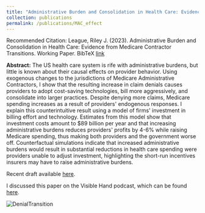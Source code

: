```yaml
---
title: "Administrative Burden and Consolidation in Health Care: Evidence from Medicare Contractor Transitions"
collection: publications
permalink: /publications/MAC_effect
---
```


Recommended Citation: League, Riley J. (2023). Administrative Burden and Consolidation in Health Care: Evidence from Medicare Contractor Transitions. Working Paper.
BibTeX [link](https://rileyleague.github.io/bibfiles/league2023administrative.bib)

**Abstract:** The US health care system is rife with administrative burdens, but little is known about their causal effects on provider behavior. Using exogenous changes to the jurisdictions of Medicare Administrative Contractors, I show that the resulting increase in claim denials causes providers to adopt cost-saving technologies, bill more aggressively, and consolidate into larger practices. Despite denying more claims, Medicare spending increases as a result of providers' endogenous responses. I explain this counterintuitive result using a model of firms' investment in billing effort and technology. Estimates from this model show that investment costs amount to \$89 billion per year and that increasing administrative burdens reduces providers' profits by 4-6% while raising Medicare spending, thus making both providers and the government worse off. Counterfactual simulations indicate that increased administrative burdens would result in substantial reductions in health care spending were providers unable to adjust investment, highlighting the short-run incentives insurers may have to raise administrative burdens.

Recent draft available [here](https://rileyleague.github.io/files/MAC_transitions.pdf).

I discussed this paper on the Visible Hand podcast, which can be found [here](https://www.thevisiblehand.uk/episodes/episode-52).

![DenialTransition](https://rileyleague.github.io/images/transition_deny.png)
